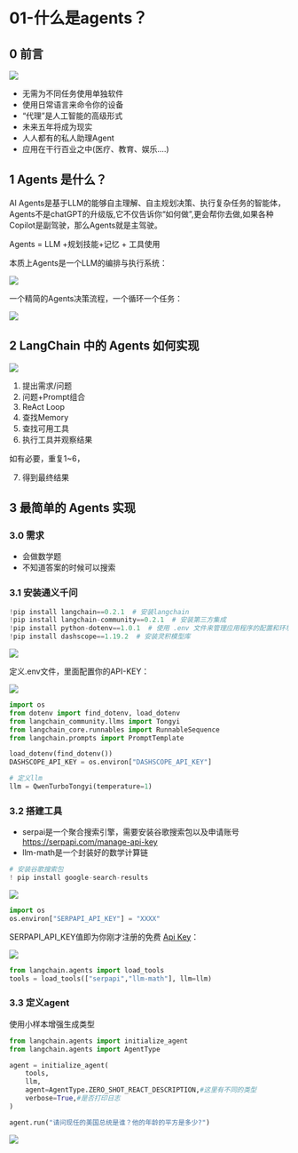 # 01-什么是agents？

## 0 前言



![](https://my-img.javaedge.com.cn/javaedge-blog/2024/06/c21f39493b86912da7fdb049694e5b9b.png)

- 无需为不同任务使用单独软件
- 使用日常语言来命令你的设备
- “代理”是人工智能的高级形式
- 未来五年将成为现实
- 人人都有的私人助理Agent
- 应用在干行百业之中(医疗、教育、娱乐....)

## 1 Agents 是什么？

Al Agents是基于LLM的能够自主理解、自主规划决策、执行复杂任务的智能体，Agents不是chatGPT的升级版,它不仅告诉你“如何做”,更会帮你去做,如果各种Copilot是副驾驶，那么Agents就是主驾驶。

Agents = LLM +规划技能+记忆 + 工具使用

本质上Agents是一个LLM的编排与执行系统：

![](https://my-img.javaedge.com.cn/javaedge-blog/2024/06/56daeed79e2fb6bbd2d9e4c0347a782f.png)

一个精简的Agents决策流程，一个循环一个任务：

![](https://my-img.javaedge.com.cn/javaedge-blog/2024/06/fea623b624eddc2e7b1ee3f60d0f7b5a.png)

## 2 LangChain 中的 Agents 如何实现



![](https://my-img.javaedge.com.cn/javaedge-blog/2024/06/9ed02986c9dcabe95a86d2d9588aed47.png)

1. 提出需求/问题
2. 问题+Prompt组合
3. ReAct Loop
4. 查找Memory
5. 查找可用工具
6. 执行工具并观察结果

如有必要，重复1~6，

7. 得到最终结果

## 3 最简单的 Agents 实现

### 3.0 需求

- 会做数学题
- 不知道答案的时候可以搜索

### 3.1 安装通义千问

```python
!pip install langchain==0.2.1  # 安装langchain
!pip install langchain-community==0.2.1  # 安装第三方集成
!pip install python-dotenv==1.0.1  # 使用 .env 文件来管理应用程序的配置和环境变量
!pip install dashscope==1.19.2  # 安装灵积模型库
```

![](https://my-img.javaedge.com.cn/javaedge-blog/2024/06/761d6829d32ea4e43bb6146394ced29c.png)

定义.env文件，里面配置你的API-KEY：

![](https://my-img.javaedge.com.cn/javaedge-blog/2024/06/1020b35cc89abc89e50578568590b9f3.png)

```python
import os
from dotenv import find_dotenv, load_dotenv
from langchain_community.llms import Tongyi
from langchain_core.runnables import RunnableSequence
from langchain.prompts import PromptTemplate

load_dotenv(find_dotenv())
DASHSCOPE_API_KEY = os.environ["DASHSCOPE_API_KEY"]
```

```python
# 定义llm
llm = QwenTurboTongyi(temperature=1)
```

### 3.2 搭建工具

- serpai是一个聚合搜索引擎，需要安装谷歌搜索包以及申请账号 https://serpapi.com/manage-api-key
- llm-math是一个封装好的数学计算链

```python
# 安装谷歌搜索包
! pip install google-search-results
```

![](https://my-img.javaedge.com.cn/javaedge-blog/2024/06/9cf06b6e257d377ee3d1c7987dbc40fe.png)

```python
import os 
os.environ["SERPAPI_API_KEY"] = "XXXX"
```

SERPAPI_API_KEY值即为你刚才注册的免费 [Api Key](https://serpapi.com/manage-api-key)：

![](https://my-img.javaedge.com.cn/javaedge-blog/2024/06/f542ad9ee1ff6109312cef768fed65f3.png)

```python
from langchain.agents import load_tools
tools = load_tools(["serpapi","llm-math"], llm=llm)
```

### 3.3 定义agent

使用小样本增强生成类型

```python
from langchain.agents import initialize_agent
from langchain.agents import AgentType

agent = initialize_agent(
    tools,
    llm,
    agent=AgentType.ZERO_SHOT_REACT_DESCRIPTION,#这里有不同的类型
    verbose=True,#是否打印日志
)
```

```python
agent.run("请问现任的美国总统是谁？他的年龄的平方是多少?")
```

![](https://my-img.javaedge.com.cn/javaedge-blog/2024/06/d8f668075ede40afe29985298b109237.png)